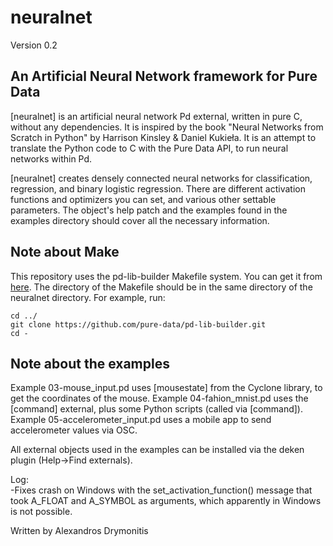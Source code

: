 # neuralnet
Version 0.2
## An Artificial Neural Network framework for Pure Data
[neuralnet] is an artificial neural network Pd external, written in pure C, without any dependencies. It is inspired by the book "Neural Networks from Scratch in Python" by Harrison Kinsley & Daniel Kukieła. It is an attempt to translate the Python code to C with the Pure Data API, to run neural networks within Pd.

[neuralnet] creates densely connected neural networks for classification, regression, and binary logistic regression. There are different activation functions and optimizers you can set, and various other settable parameters. The object's help patch and the examples found in the examples directory should cover all the necessary information.

## Note about Make
This repository uses the pd-lib-builder Makefile system. You can get it from [here](https://github.com/pure-data/pd-lib-builder). The directory of the Makefile should be in the same directory of the neuralnet directory. For example, run:
```
cd ../
git clone https://github.com/pure-data/pd-lib-builder.git
cd -
```

## Note about the examples
Example 03-mouse_input.pd uses [mousestate] from the Cyclone library, to get the coordinates of the mouse.
Example 04-fahion_mnist.pd uses the [command] external, plus some Python scripts (called via [command]).
Example 05-accelerometer_input.pd uses a mobile app to send accelerometer values via OSC.

All external objects used in the examples can be installed via the deken plugin (Help->Find externals).

Log:<br />
-Fixes crash on Windows with the set_activation_function() message that took A_FLOAT and A_SYMBOL as arguments, which apparently in Windows is not possible.

Written by Alexandros Drymonitis
